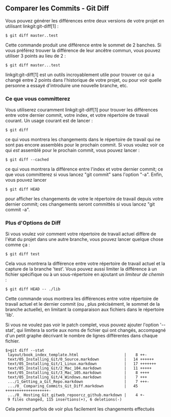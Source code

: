 ## Comparer les Commits - Git Diff ##

Vous pouvez générer les différences entre deux versions de votre projet
en utilisant linkgit:git-diff[1] :

    $ git diff master..test

Cette commande produit une différence entre le sommet de 2 banches.
Si vous préférez trouver la différence de leur ancêtre commun,
vous pouvez utiliser 3 points au lieu de 2 :

    $ git diff master...test

linkgit:git-diff[1] est un outils incroyablement utile pour trouver
ce qui a changé entre 2 points dans l'historique de votre projet, ou
pour voir quelle personne a essayé d'introduire une nouvelle
branche, etc.

### Ce que vous committerez ###

Vous utiliserez couramment linkgit:git-diff[1] pour trouver les différences
entre votre dernier commit, votre index, et votre répertoire de travail
courant. Un usage courant est de lancer :
    
    $ git diff

ce qui vous montrera les changements dans le répertoire de travail
qui ne sont pas encore assemblés pour le prochain commit.
Si vous voulez voir ce qui _est_ assemblé pour le prochain commit,
vous pouvez lancer :

    $ git diff --cached

ce qui vous montrera la différence entre l'index et votre dernier commit;
ce que vous committerez si vous lancez "git commit" sans l'option "-a".
Enfin, vous pouvez lancer

    $ git diff HEAD

pour afficher les changements de votre le répertoire de travail depuis
votre dernier commit; ces changements seront committés si vous lancez
"git commit -a".

### Plus d'Options de Diff ###

Si vous voulez voir comment votre répertoire de travail actuel diffère de
l'état  du projet dans une autre branche, vous pouvez lancer quelque chose
comme ça :

    $ git diff test

Cela vous montrera la différence entre votre répertoire de travail actuel
et la capture de la branche 'test'. Vous pouvez aussi limiter la
différence à un fichier spécifique ou à un sous-répertoire en ajoutant
un *limiteur de chemin* :

    $ git diff HEAD -- ./lib 

Cette commande vous montrera les différences entre votre répertoire de
travail actuel et le dernier commit (ou , plus précisément, le sommet de
la branche actuelle), en limitant la comparaison aux fichiers dans le
répertoire 'lib'.

Si vous ne voulez pas voir le patch complet, vous pouvez ajouter
l'option '--stat', qui limitera la sortie aux noms de fichier qui ont
changés, accompagné d'un petit graphe décrivant le nombre de lignes
différentes dans chaque fichier.

    $>git diff --stat
     layout/book_index_template.html                    |    8 ++-
     text/05_Installing_Git/0_Source.markdown           |   14 ++++++
     text/05_Installing_Git/1_Linux.markdown            |   17 +++++++
     text/05_Installing_Git/2_Mac_104.markdown          |   11 +++++
     text/05_Installing_Git/3_Mac_105.markdown          |    8 ++++
     text/05_Installing_Git/4_Windows.markdown          |    7 +++
     .../1_Getting_a_Git_Repo.markdown                  |    7 +++-
     .../0_ Comparing_Commits_Git_Diff.markdown         |   45 +++++++++++++++++++-
     .../0_ Hosting_Git_gitweb_repoorcz_github.markdown |    4 +-
     9 files changed, 115 insertions(+), 6 deletions(-)

Cela permet parfois de voir plus facilement les changements effectués

